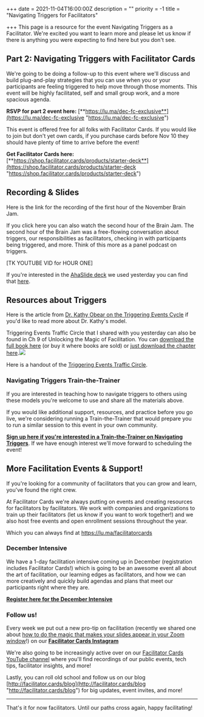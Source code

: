 +++
date = 2021-11-04T16:00:00Z
description = ""
priority = -1
title = "Navigating Triggers for Facilitators"

+++
This page is a resource for the event Navigating Triggers as a Facilitator. We're excited you want to learn more and please let us know if there is anything you were expecting to find here but you don't see.

## Part 2: Navigating Triggers with Facilitator Cards

We're going to be doing a follow-up to this event where we'll discuss and build plug-and-play strategies that you can use when you or your participants are feeling triggered to help move through those moments. This event will be highly facilitated, self and small group work, and a more spacious agenda.

**RSVP for part 2 event here:** [**https://lu.ma/dec-fc-exclusive**](https://lu.ma/dec-fc-exclusive "https://lu.ma/dec-fc-exclusive")

This event is offered free for all folks with Facilitator Cards. If you would like to join but don't yet own cards, if you purchase cards before Nov 10 they should have plenty of time to arrive before the event!

**Get Facilitator Cards here:** [**https://shop.facilitator.cards/products/starter-deck**](https://shop.facilitator.cards/products/starter-deck "https://shop.facilitator.cards/products/starter-deck")

## Recording & Slides

Here is the link for the recording of the first hour of the November Brain Jam.

If you click here you can also watch the second hour of the Brain Jam. The second hour of the Brain Jam was a free-flowing conversation about triggers, our responsibilities as facilitators, checking in with participants being triggered, and more. Think of this more as a panel podcast on triggers.

\[TK YOUTUBE VID for HOUR ONE\]

If you're interested in the [AhaSlide deck](https://presenter.ahaslides.com/share/triggers-1635857949592-qz7ez9xkd9) we used yesterday you can find that [here](https://presenter.ahaslides.com/share/triggers-1635857949592-qz7ez9xkd9).

## Resources about Triggers

Here is the article from [Dr. Kathy Obear on the Triggering Events Cycle](https://www.vanderbilt.edu/oacs/wp-content/uploads/sites/140/Navigating-Triggers.pdf) if you'd like to read more about Dr. Kathy's model.

Triggering Events Traffic Circle that I shared with you yesterday can also be found in Ch 9 of Unlocking the Magic of Facilitation. You can [download the full book here](facilitationmagic.com) (or buy it where books are sold) or [just download the chapter here](https://www.facilitating.xyz/chapter-9-unlocking-the-magic-of-facilitation-triggers/).![](/img/blog/screen-shot-2021-11-04-at-7-46am.png)

Here is a handout of the [Triggering Events Traffic Circle](https://drive.google.com/file/d/1ZeET9KJHcQcwi9Sj0paTD9RXFz2yJYdL/view).

### Navigating Triggers Train-the-Trainer

If you are interested in teaching how to navigate triggers to others using these models you're welcome to use and share all the materials above.

If you would like additional support, resources, and practice before you go live, we're considering running a Train-the-Trainer that would prepare you to run a similar session to this event in your own community.

[**Sign up here if you're interested in a Train-the-Trainer on Navigating Triggers**](https://airtable.com/shrXrbwoqx9lcLXwF). If we have enough interest we'll move forward to scheduling the event!

## More Facilitation Events & Support!

If you're looking for a community of facilitators that you can grow and learn, you've found the right crew.

At Facilitator Cards we're always putting on events and creating resources for facilitators by facilitators. We work with companies and organizations to train up their facilitators (let us know if you want to work together!) and we also host free events and open enrollment sessions throughout the year. 

Which you can always find at https://lu.ma/facilitatorcards

### December Intensive

We have a 1-day facilitation intensive coming up in December (registration includes Facilitator Cards!) which is going to be an awesome event all about the art of facilitation, our learning edges as facilitators, and how we can more creatively and quickly build agendas and plans that meet our participants right where they are.

[**Register here for the December Intensive**](https://lu.ma/iwt6zqpq)

### Follow us!

Every week we put out a new pro-tip on facilitation (recently we shared one about [how to do the magic that makes your slides appear in your Zoom window](https://www.instagram.com/p/CVnXPMxLNX-/)!) on our [**Facilitator Cards Instagram**](https://www.instagram.com/facilitatorcards/)

We're also going to be increasingly active over on our [Facilitator Cards YouTube channel](https://www.youtube.com/facilitatorcards) where you'll find recordings of our public events, tech tips, facilitator insights, and more!

Lastly, you can roll old school and follow us on our blog [http://facilitator.cards/blog](http://facilitator.cards/blog "http://facilitator.cards/blog") for big updates, event invites, and more!

***

That's it for now facilitators. Until our paths cross again, happy facilitating!